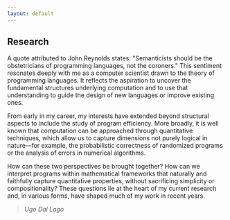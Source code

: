```yaml
---
layout: default
---
```

<h2>Research</h2>

A quote attributed to John Reynolds states: "Semanticists should be the obstetricians of programming languages, not the coroners." This sentiment resonates deeply with me as a computer scientist drawn to the theory of programming languages. It reflects the aspiration to uncover the fundamental structures underlying computation and to use that understanding to guide the design of new languages or improve existing ones.<br>

From early in my career, my interests have extended beyond structural aspects to include the study of program efficiency. More broadly, it is well known that computation can be approached through quantitative techniques, which allow us to capture dimensions not purely logical in nature—for example, the probabilistic correctness of randomized programs or the analysis of errors in numerical algorithms.<br>

How can these two perspectives be brought together? How can we interpret programs within mathematical frameworks that naturally and faithfully capture quantitative properties, without sacrificing simplicity or compositionality? These questions lie at the heart of my current research and, in various forms, have shaped much of my work in recent years.
<br><be>
<blockquote><em>Ugo Dal Lago</em></blockquote>

